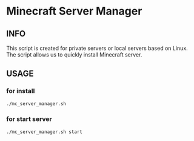 # Minecraft Server Manager
## INFO
This script is created for private servers or local servers based on Linux.
The script allows us to quickly install Minecraft server.
## USAGE
### for install
```bash
./mc_server_manager.sh
```
### for start server
```bash
./mc_server_manager.sh start
```
